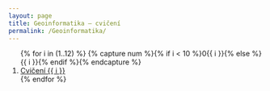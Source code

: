 ```yaml
---
layout: page
title: Geoinformatika – cvičení
permalink: /Geoinformatika/
---
```


<ol>
{% for i in (1..12) %}
  {% capture num %}{% if i < 10 %}0{{ i }}{% else %}{{ i }}{% endif %}{% endcapture %}
  <li><a href="{{ '/Geoinformatika/cviceni-' | append: num | relative_url }}">Cvičení {{ i }}</a></li>
{% endfor %}
</ol>
